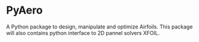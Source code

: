 # PyAero

A Python package to design, manipulate and optimize Airfoils. This package will also contains python interface to 2D pannel solvers XFOIL.
